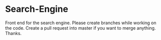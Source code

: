 # Search-Engine

Front end for the search engine. Please create branches while working on the code. Create a pull request into master if you want to merge anything. Thanks.
